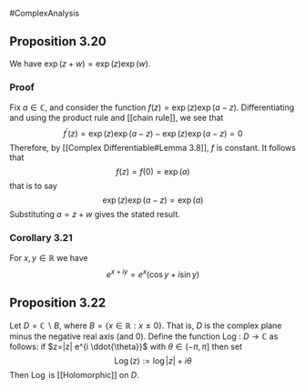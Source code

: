 #ComplexAnalysis 

## Proposition 3.20
We have $\exp (z+w)=\exp (z) \exp (w)$.
### Proof
Fix $a \in \mathbb{C}$, and consider the function $f(z)=\exp (z) \exp (a-z)$. Differentiating and using the product rule and [[chain rule]], we see that
$$
f^{\prime}(z)=\exp (z) \exp (a-z)-\exp (z) \exp (a-z)=0
$$
Therefore, by [[Complex Differentiable#Lemma 3.8]], $f$ is constant. It follows that
$$
f(z)=f(0)=\exp (a)
$$
that is to say
$$
\exp (z) \exp (a-z)=\exp (a)
$$
Substituting $a=z+w$ gives the stated result.

### Corollary 3.21
For $x, y \in \mathbb{R}$ we have $$e^{x+i y}=e^{x}(\cos y+i \sin y)$$

## Proposition 3.22
Let $D=\mathbb{C} \backslash B$, where $B=\{x \in \mathbb{R}: x \leq 0\} .$ That is, $D$ is the complex plane minus the negative real axis (and 0). Define the function Log : $D \rightarrow \mathbb{C}$ as follows: if $z=|z| e^{i \ddot{\theta}}$ with $\theta \in(-\pi, \pi]$ then set
$$
\operatorname{Log} (z):=\log |z|+i \theta
$$
Then $\operatorname{Log}$ is [[Holomorphic]] on $D$.